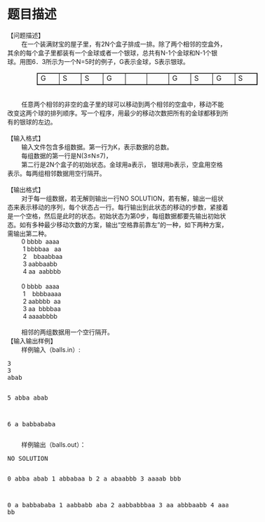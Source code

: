 # 题目描述


<div>【问题描述】</div>
<div style="text-indent: 24pt">在一个装满财宝的屋子里，有2N个盒子排成一排。除了两个相邻的空盒外，其余的每个盒子里都装有一个金球或者一个银球，总共有N-1个金球和N-1个银球。用图6．3所示为一个N=5时的例子，G表示金球，S表示银球。</div>
<table cellspacing="0" cellpadding="0" border="1" style="border-collapse: collapse; margin-left: 50.15pt">
    <tbody>
        <tr style="height: 18.9pt">
            <td width="36" valign="top" style="border-bottom: windowtext 1pt solid; border-left: windowtext 1pt solid; padding-bottom: 0cm; padding-left: 5.4pt; width: 27.1pt; padding-right: 5.4pt; height: 18.9pt; border-top: windowtext 1pt solid; border-right: windowtext 1pt solid; padding-top: 0cm">
            <div style="text-justify: inter-ideograph">G</div>
            </td>
            <td width="36" valign="top" style="border-bottom: windowtext 1pt solid; border-left: medium none; padding-bottom: 0cm; padding-left: 5.4pt; width: 27.1pt; padding-right: 5.4pt; height: 18.9pt; border-top: windowtext 1pt solid; border-right: windowtext 1pt solid; padding-top: 0cm">
            <div style="text-justify: inter-ideograph">S</div>
            </td>
            <td width="36" valign="top" style="border-bottom: windowtext 1pt solid; border-left: medium none; padding-bottom: 0cm; padding-left: 5.4pt; width: 27.1pt; padding-right: 5.4pt; height: 18.9pt; border-top: windowtext 1pt solid; border-right: windowtext 1pt solid; padding-top: 0cm">
            <div style="text-justify: inter-ideograph">S</div>
            </td>
            <td width="36" valign="top" style="border-bottom: windowtext 1pt solid; border-left: medium none; padding-bottom: 0cm; padding-left: 5.4pt; width: 27.1pt; padding-right: 5.4pt; height: 18.9pt; border-top: windowtext 1pt solid; border-right: windowtext 1pt solid; padding-top: 0cm">
            <div style="text-justify: inter-ideograph">G</div>
            </td>
            <td width="36" valign="top" style="border-bottom: windowtext 1pt solid; border-left: medium none; padding-bottom: 0cm; padding-left: 5.4pt; width: 27.1pt; padding-right: 5.4pt; height: 18.9pt; border-top: windowtext 1pt solid; border-right: windowtext 1pt solid; padding-top: 0cm">
            <div style="text-justify: inter-ideograph"> </div>
            </td>
            <td width="36" valign="top" style="border-bottom: windowtext 1pt solid; border-left: medium none; padding-bottom: 0cm; padding-left: 5.4pt; width: 27.1pt; padding-right: 5.4pt; height: 18.9pt; border-top: windowtext 1pt solid; border-right: windowtext 1pt solid; padding-top: 0cm">
            <div style="text-justify: inter-ideograph"> </div>
            </td>
            <td width="36" valign="top" style="border-bottom: windowtext 1pt solid; border-left: medium none; padding-bottom: 0cm; padding-left: 5.4pt; width: 27.1pt; padding-right: 5.4pt; height: 18.9pt; border-top: windowtext 1pt solid; border-right: windowtext 1pt solid; padding-top: 0cm">
            <div style="text-justify: inter-ideograph">G</div>
            </td>
            <td width="36" valign="top" style="border-bottom: windowtext 1pt solid; border-left: medium none; padding-bottom: 0cm; padding-left: 5.4pt; width: 27.1pt; padding-right: 5.4pt; height: 18.9pt; border-top: windowtext 1pt solid; border-right: windowtext 1pt solid; padding-top: 0cm">
            <div style="text-justify: inter-ideograph">S</div>
            </td>
            <td width="36" valign="top" style="border-bottom: windowtext 1pt solid; border-left: medium none; padding-bottom: 0cm; padding-left: 5.4pt; width: 27.1pt; padding-right: 5.4pt; height: 18.9pt; border-top: windowtext 1pt solid; border-right: windowtext 1pt solid; padding-top: 0cm">
            <div style="text-justify: inter-ideograph">G</div>
            </td>
            <td width="36" valign="top" style="border-bottom: windowtext 1pt solid; border-left: medium none; padding-bottom: 0cm; padding-left: 5.4pt; width: 27.1pt; padding-right: 5.4pt; height: 18.9pt; border-top: windowtext 1pt solid; border-right: windowtext 1pt solid; padding-top: 0cm">
            <div style="text-justify: inter-ideograph">S</div>
            </td>
        </tr>
    </tbody>
</table>
<div style="text-indent: 21pt"> </div>
<div style="text-indent: 24pt">任意两个相邻的非空的盒子里的球可以移动到两个相邻的空盒中，移动不能改变这两个球的排列顺序。写一个程序，用最少的移动次数把所有的金球都移到所有的银球的左边。</div>
<div style="text-indent: 24pt"> </div>
<div>【输入格式】</div>
<div style="text-indent: 24pt">输入文件包含多组数据。第一行为K，表示数据的总数。</div>
<div style="text-indent: 24pt">每组数据的第一行是N(3≤N≤7)，</div>
<div style="text-indent: 24pt">第二行是2N个盒子的初始状态。金球用a表示， 银球用b表示，空盒用空格表示。每两组相邻数据用空行隔开。</div>
<div style="text-indent: 24pt"> </div>
<div>【输出格式】</div>
<div style="text-indent: 24pt">对于每一组数据，若无解则输出一行NO SOLUTION，若有解，输出一组状态来表示移动的序列，每个状态占一行。每行输出到此状态的移动的步数，紧接着是一个空格，然后是此时的状态。初始状态为第0步，每组数据都要先输出初始状态。如有多种最少移动次数的方案，输出“空格靠前靠左”的一种，如下两种方案，需输出第二种。</div>
<div style="text-indent: 24pt">0 bbbb  aaaa<br/>
         1 bbbbaa   aa<br/>
         2    bbaabbaa<br/>
         3 aabbaabb  <br/>
         4 aa  aabbbb</div>
<div style="text-indent: 24pt"> </div>
<div style="text-indent: 24pt">0 bbbb  aaaa<br/>
         1    bbbbaaaa<br/>
         2 aabbbb  aa<br/>
         3 aa  bbbbaa<br/>
         4 aaaabbbb  </div>
<div style="text-indent: 24pt"> </div>
<div style="text-indent: 24pt">相邻的两组数据用一个空行隔开。</div>
<div>【输入输出样例】</div>
<div style="text-indent: 24pt">样例输入（<span>balls.in</span>）:</div>
<pre>3
3
abab  

5
abba  abab

6
a  babbababa
</pre>
<div style="text-indent: 24pt"><span style="text-indent: 24pt">样例输出（</span><span style="text-indent: 24pt">balls.out）：</span></div>
<pre>NO SOLUTION

0 abba  abab
1 abbabaa  b
2 a  abaabbb
3 aaaab  bbb

0 a  babbababa
1 aabbabb  aba
2 aabbabbbaa
3 aa  abbbaabb
4 aaaaabbb  bb  
</pre>
